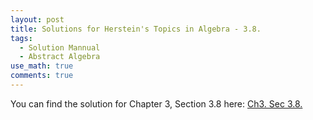 ```yaml
---
layout: post
title: Solutions for Herstein's Topics in Algebra - 3.8.
tags:
  - Solution Mannual
  - Abstract Algebra
use_math: true
comments: true
---
```

You can find the solution for Chapter 3, Section 3.8 here:
[Ch3. Sec 3.8.](/assets/Herstein_Topics_in_Algebra_solution_3.8.pdf)
